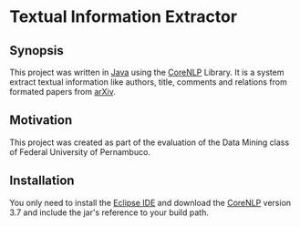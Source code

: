 # Textual Information Extractor

## Synopsis
This project was written in [Java](https://www.java.com/) using the [CoreNLP](https://stanfordnlp.github.io/CoreNLP/) Library. It is a system extract textual information like authors, title, comments and relations from formated papers from [arXiv](https://arxiv.org).

## Motivation
This project was created as part of the evaluation of the Data Mining class of Federal University of Pernambuco.

## Installation
You only need to install the [Eclipse IDE](https://www.eclipse.org/) and download the [CoreNLP](https://stanfordnlp.github.io/CoreNLP/) version 3.7 and include the jar's reference to your build path.
